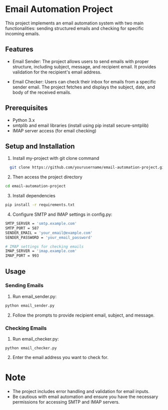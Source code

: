 
# Email Automation Project

This project implements an email automation system with two main functionalities: sending structured emails and checking for specific incoming emails.


## Features

- Email Sender: The project allows users to send emails with proper structure, including subject, message, and recipient email. It provides validation for the recipient's email address.

- Email Checker: Users can check their inbox for emails from a specific sender email. The project fetches and displays the subject, date, and body of the received emails.

## Prerequisites
- Python 3.x
- smtplib and email libraries (install using pip install secure-smtplib)
- IMAP server access (for email checking)


## Setup and Installation

1) Install my-project with git clone command

```bash
  git clone https://github.com/yourusername/email-automation-project.git

```
2) Then access the project directory
``` bash 
cd email-automation-project
```
3) Install dependencies

```bash
pip install -r requirements.txt
```
4) Configure SMTP and IMAP settings in config.py:

```bash
SMTP_SERVER = 'smtp.example.com'
SMTP_PORT = 587
SENDER_EMAIL = 'your_email@example.com'
SENDER_PASSWORD = 'your_email_password'

# IMAP settings for checking emails
IMAP_SERVER = 'imap.example.com'
IMAP_PORT = 993
```

    
## Usage

### Sending Emails

1) Run email_sender.py:

```bash
python email_sender.py
```

2) Follow the prompts to provide recipient email, subject, and message.

### Checking Emails

1) Run email_checker.py:

```basg
python email_checker.py
```
2) Enter the email address you want to check for.


# Note

- The project includes error handling and validation for email inputs.
- Be cautious with email automation and ensure you have the necessary permissions for accessing SMTP and IMAP servers.